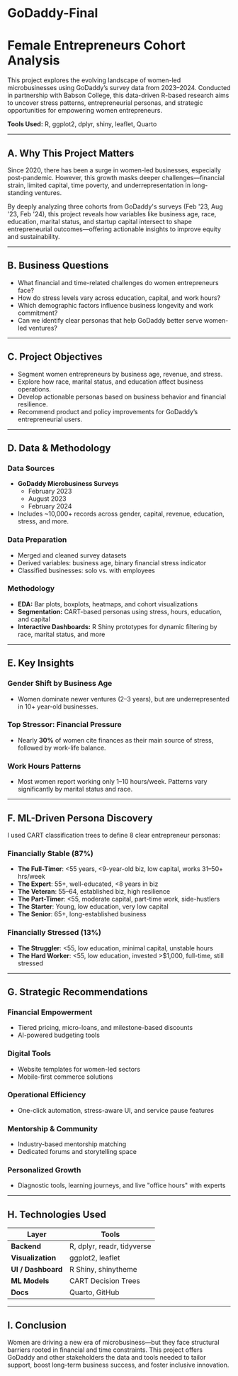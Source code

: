 # GoDaddy-Final
#  Female Entrepreneurs Cohort Analysis

This project explores the evolving landscape of women-led microbusinesses using GoDaddy’s survey data from 2023–2024. Conducted in partnership with Babson College, this data-driven R-based research aims to uncover stress patterns, entrepreneurial personas, and strategic opportunities for empowering women entrepreneurs.

**Tools Used:** R, ggplot2, dplyr, shiny, leaflet, Quarto

---

## A. Why This Project Matters

Since 2020, there has been a surge in women-led businesses, especially post-pandemic. However, this growth masks deeper challenges—financial strain, limited capital, time poverty, and underrepresentation in long-standing ventures.

By deeply analyzing three cohorts from GoDaddy's surveys (Feb '23, Aug '23, Feb '24), this project reveals how variables like business age, race, education, marital status, and startup capital intersect to shape entrepreneurial outcomes—offering actionable insights to improve equity and sustainability.

---

## B. Business Questions

- What financial and time-related challenges do women entrepreneurs face?
- How do stress levels vary across education, capital, and work hours?
- Which demographic factors influence business longevity and work commitment?
- Can we identify clear personas that help GoDaddy better serve women-led ventures?

---

## C. Project Objectives

- Segment women entrepreneurs by business age, revenue, and stress.
- Explore how race, marital status, and education affect business operations.
- Develop actionable personas based on business behavior and financial resilience.
- Recommend product and policy improvements for GoDaddy’s entrepreneurial users.

---

## D. Data & Methodology

### Data Sources

- **GoDaddy Microbusiness Surveys**  
  - February 2023  
  - August 2023  
  - February 2024  
- Includes ~10,000+ records across gender, capital, revenue, education, stress, and more.

### Data Preparation

- Merged and cleaned survey datasets
- Derived variables: business age, binary financial stress indicator
- Classified businesses: solo vs. with employees

### Methodology

- **EDA:** Bar plots, boxplots, heatmaps, and cohort visualizations
- **Segmentation:** CART-based personas using stress, hours, education, and capital
- **Interactive Dashboards:** R Shiny prototypes for dynamic filtering by race, marital status, and more

---

## E. Key Insights

### Gender Shift by Business Age  
- Women dominate newer ventures (2–3 years), but are underrepresented in 10+ year-old businesses.

### Top Stressor: Financial Pressure  
- Nearly **30%** of women cite finances as their main source of stress, followed by work-life balance.

### Work Hours Patterns  
- Most women report working only 1–10 hours/week. Patterns vary significantly by marital status and race.

---


## F. ML-Driven Persona Discovery

I used CART classification trees to define 8 clear entrepreneur personas:

### **Financially Stable (87%)**
- **The Full-Timer**: <55 years, <9-year-old biz, low capital, works 31–50+ hrs/week  
- **The Expert**: 55+, well-educated, <8 years in biz  
- **The Veteran**: 55–64, established biz, high resilience  
- **The Part-Timer**: <55, moderate capital, part-time work, side-hustlers  
- **The Starter**: Young, low education, very low capital  
- **The Senior**: 65+, long-established business

### **Financially Stressed (13%)**
- **The Struggler**: <55, low education, minimal capital, unstable hours  
- **The Hard Worker**: <55, low education, invested >$1,000, full-time, still stressed

---

## G. Strategic Recommendations

###  Financial Empowerment  
- Tiered pricing, micro-loans, and milestone-based discounts  
- AI-powered budgeting tools  

###  Digital Tools  
- Website templates for women-led sectors  
- Mobile-first commerce solutions  

###  Operational Efficiency  
- One-click automation, stress-aware UI, and service pause features  

###  Mentorship & Community  
- Industry-based mentorship matching  
- Dedicated forums and storytelling space  

###  Personalized Growth  
- Diagnostic tools, learning journeys, and live "office hours" with experts  

---

## H.  Technologies Used

| Layer      | Tools                             |
|------------|-----------------------------------|
| **Backend**        | R, dplyr, readr, tidyverse|
| **Visualization**  | ggplot2, leaflet          |
| **UI / Dashboard** | R Shiny, shinytheme       |
| **ML Models**      | CART Decision Trees       |
| **Docs**           | Quarto, GitHub            |

---

## I. Conclusion

Women are driving a new era of microbusiness—but they face structural barriers rooted in financial and time constraints. This project offers GoDaddy and other stakeholders the data and tools needed to tailor support, boost long-term business success, and foster inclusive innovation.
